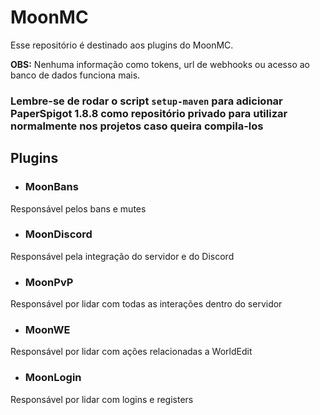 # MoonMC
Esse repositório é destinado aos plugins do MoonMC.

**OBS:** Nenhuma informação como tokens, url de webhooks ou acesso ao banco de dados funciona mais.

### Lembre-se de rodar o script `setup-maven` para adicionar PaperSpigot 1.8.8 como repositório privado para utilizar normalmente nos projetos caso queira compila-los

## Plugins

- ### MoonBans

Responsável pelos bans e mutes

- ### MoonDiscord

Responsável pela integração do servidor e do Discord

- ### MoonPvP

Responsável por lidar com todas as interações dentro do servidor

- ### MoonWE

Responsável por lidar com ações relacionadas a WorldEdit

- ### MoonLogin

Responsável por lidar com logins e registers
